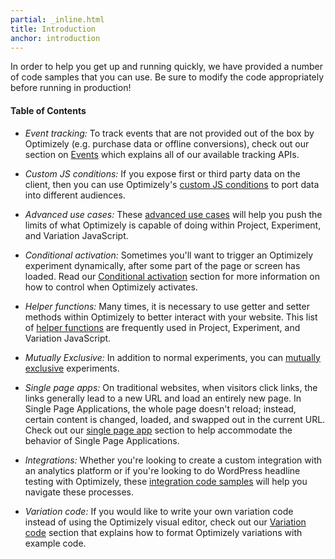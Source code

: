 ```yaml
---
partial: _inline.html
title: Introduction
anchor: introduction
---
```


In order to help you get up and running quickly, we have provided a number of code samples that you can use.
Be sure to modify the code appropriately before running in production!

#### Table of Contents

* *Event tracking:* To track events that are not provided out of the box by Optimizely (e.g. purchase data or offline conversions), check out our section on [Events](#advanced-goal-tracking) which explains all of our available tracking APIs.

* *Custom JS conditions:* If you expose first or third party data on the client, then you can use Optimizely's [custom JS conditions](#custom-js) to port data into different audiences.

* *Advanced use cases:* These [advanced use cases](#advanced-use-cases) will help you push the limits of what Optimizely is capable of doing within Project, Experiment, and Variation JavaScript.

* *Conditional activation:* Sometimes you'll want to trigger an Optimizely experiment dynamically, after some part of the page or screen has loaded. Read our [Conditional activation](#conditional) section for more information on how to control when Optimizely activates.

* *Helper functions:* Many times, it is necessary to use getter and setter methods within Optimizely to better interact with your website. This list of [helper functions](#helpers) are frequently used in Project, Experiment, and Variation JavaScript.

* *Mutually Exclusive:* In addition to normal experiments, you can [mutually exclusive](#mutually-exclusive) experiments.

* *Single page apps:* On traditional websites, when visitors click links, the links generally lead to a new URL and load an entirely new page. In Single Page Applications, the whole page doesn't reload; instead, certain content is changed, loaded, and swapped out in the current URL. Check out our [single page app](#single-page-apps) section to help accommodate the behavior of Single Page Applications.

* *Integrations:* Whether you're looking to create a custom integration with an analytics platform or if you're looking to do WordPress headline testing with Optimizely, these [integration code samples](#technology-integrations) will help you navigate these processes.

* *Variation code:* If you would like to write your own variation code instead of using the Optimizely visual editor, check out our [Variation code](#variation-code) section that explains how to format Optimizely variations with example code.

